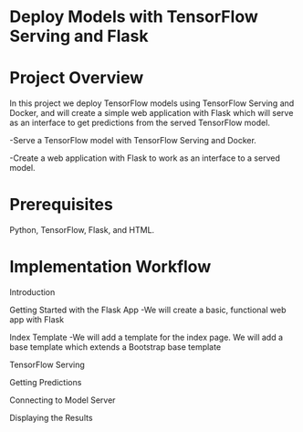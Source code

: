 # Deploy Models with TensorFlow Serving and Flask

# Project Overview 
In this project we deploy TensorFlow models using TensorFlow Serving and Docker, and will create a simple web application with Flask which will serve as an interface to get predictions from the served TensorFlow model.

-Serve a TensorFlow model with TensorFlow Serving and Docker.

-Create a web application with Flask to work as an interface to a served model.

# Prerequisites 
Python, TensorFlow, Flask, and HTML.


# Implementation Workflow

Introduction

Getting Started with the Flask App
 -We will create a basic, functional web app with Flask

Index Template
-We will add a template for the index page.
 We will add a base template which extends a Bootstrap base template

TensorFlow Serving

Getting Predictions

Connecting to Model Server

Displaying the Results
